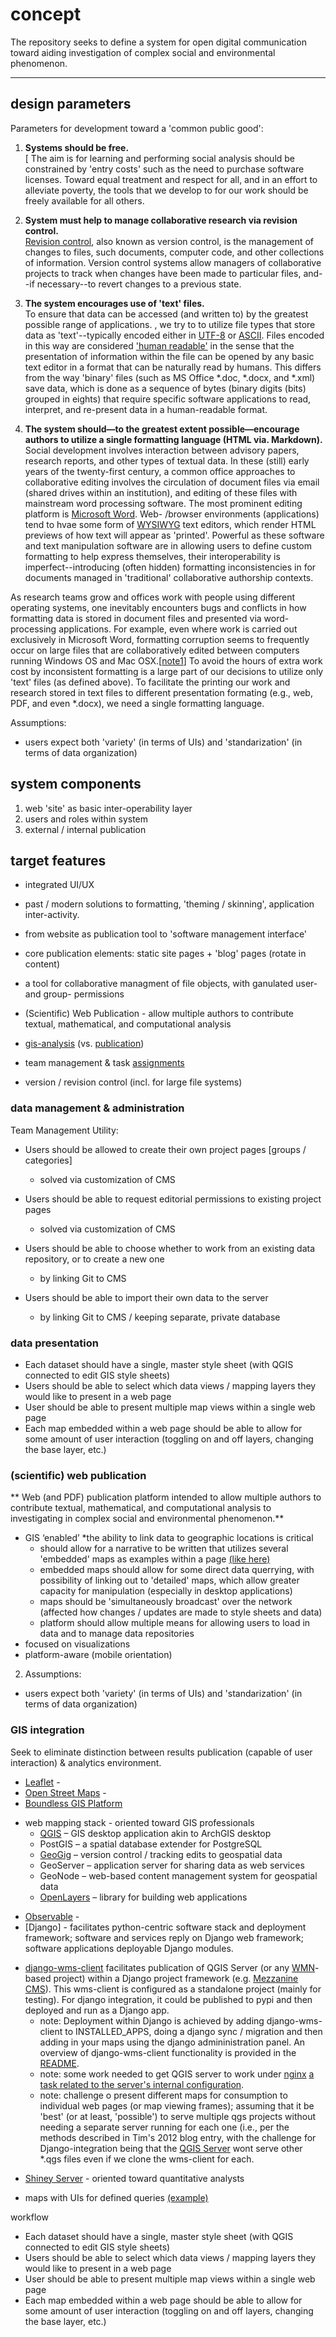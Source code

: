 # concept

The repository seeks to define a system for open digital communication toward aiding investigation of complex social and environmental phenomenon.

---

## design parameters 

Parameters for development toward a 'common public good':

1. **Systems should be free.**<br />[  The aim is for learning and performing social analysis should be constrained by 'entry costs' such as the need to purchase software licenses. Toward equal treatment and respect for all, and in an effort to alleviate poverty, the tools that we develop to for our work should be freely available for all others.

1. **System must help to manage collaborative research via revision control.** <br />[Revision control](http://en.wikipedia.org/wiki/Revision_control), also known as version control, is the management of changes to files, such documents, computer code, and other collections of information. Version control systems allow managers of collaborative projects to track when changes have been made to particular files, and--if necessary--to revert changes to a previous state.

1. **The system encourages use of 'text' files.** <br />To ensure that data can be accessed (and written to) by the greatest possible range of applications. , we try to to utilize file types that store data as 'text'--typically encoded either in [UTF-8](http://en.wikipedia.org/wiki/UTF-8) or [ASCII](http://en.wikipedia.org/wiki/ASCII). Files encoded in this way are considered ['human readable'](http://en.wikipedia.org/wiki/Human-readable_medium) in the sense that the presentation of information within the file can be opened by any basic text editor in a format that can be naturally read by humans. This differs from the way 'binary' files (such as MS Office *.doc, *.docx, and *.xml) save data, which is done as a sequence of bytes (binary digits (bits) grouped in eights) that require specific software applications to read, interpret, and re-present data in a human-readable format.

1. **The system should&mdash;to the greatest extent possible&mdash;encourage authors to utilize a single formatting language (HTML via. Markdown).** Social development involves interaction between advisory papers, research reports, and other types of textual data. In these (still) early years of the twenty-first century, a common office approaches to collaborative editing involves the circulation of document files via email (shared drives within an institution), and editing of these files with mainstream word processing software. The most prominent editing platform is [Microsoft Word](http://en.wikipedia.org/wiki/Microsoft_Word). Web- /browser environments (applications) tend to hvae some form of [WYSIWYG](http://en.wikipedia.org/wiki/WYSIWYG) text editors, which render HTML previews of how text will appear as 'printed'. Powerful as these software and text manipulation software are in allowing users to define custom formatting to help express themselves, their interoperability is imperfect--introducing (often hidden) formatting inconsistencies in for documents managed in 'traditional' collaborative authorship contexts. 

As research teams grow and offices work with people using different operating systems, one inevitably encounters bugs and conflicts in how formatting data is stored in document files and presented via word-processing applications. For example, even where work is carried out exclusively in Microsoft Word, formatting corruption seems to frequently occur on large files that are collaboratively edited between computers running Windows OS and Mac OSX.[[note1](# "[problems arise from different ways of writing and storing formatting information between the Windows version of MS Word and the Mac OSX version; docs above 40 pages.")] To avoid the hours of extra work cost by inconsistent formatting is a large part of our decisions to utilize only 'text' files (as defined above). To facilitate the printing our work and research stored in text files to different presentation formating (e.g., web, PDF, and even *.docx), we need a single formatting language.

Assumptions:
 - users expect both 'variety' (in terms of UIs) and 'standarization' (in terms of data organization)


## system components

1. web 'site' as basic inter-operability layer
2. users and roles within system
3. external / internal publication

## target features

  * integrated UI/UX
  * past / modern solutions to formatting, 'theming / skinning', application inter-activity.
 
 * from website as publication tool to 'software management interface'
 * core publication elements: static site pages + 'blog' pages (rotate in content)

* a tool for collaborative managment of file objects, with ganulated user- and group- permissions 
 * (Scientific) Web Publication
        - allow multiple authors to contribute textual, mathematical, and computational analysis
 * [gis-analysis](#) (vs. [publication](#))
 * team management & task [assignments](#)
 * version / revision control (incl. for large file systems)



### data management & administration


Team Management Utility:
* Users should be allowed to create their own project pages [groups / categories]
    - solved via customization of CMS
    
* Users should be able to request editorial permissions to existing project pages
    - solved via customization of CMS
 
* Users should be able to choose whether to work from an existing data repository, or to create a new one
    - by linking Git to CMS

* Users should be able to import their own data to the server
    - by linking Git to CMS / keeping separate, private database


### data presentation

 * Each dataset should have a single, master style sheet (with QGIS connected to edit GIS style sheets)
 * Users should be able to select which data views / mapping layers they would like to present in a web page
 * User should be able to present multiple map views within a single web page
 * Each map embedded within a web page should be able to allow for some amount of user interaction (toggling on and off layers, changing the base layer, etc.)


### (scientific) web publication 

** Web (and PDF) publication platform intended to allow multiple authors to contribute textual, mathematical, and computational analysis to investigating in complex social and environmental phenomenon.** 

 - GIS ‘enabled’ *the ability to link data to geographic locations is critical
     *  should allow for a narrative to be written that utilizes several 'embedded' maps as examples within a page [(like here)](http://boundlessgeo.com/2013/12/openlayers-3-and-google-maps-api/)
     *  embedded maps should allow for some direct data querrying, with possibility of linking out to 'detailed' maps, which allow greater capacity for manipulation (especially in desktop applications)
     *  maps should be 'simultaneously broadcast' over the network (affected how changes / updates are made to style sheets and data)
     *  platform should allow multiple means for allowing users to load in data and to manage data repositories
 - focused on visualizations
 - platform-aware (mobile orientation) 

2. Assumptions:
 - users expect both 'variety' (in terms of UIs) and 'standarization' (in terms of data organization)


### GIS integration

Seek to eliminate distinction between results publication (capable of user interaction) & analytics environment.

* [Leaflet](https://leafletjs.com/) -
* [Open Street Maps]() -
* [Boundless GIS Platform](http://boundlessgeo.com/products/opengeo-suite/)
 - web mapping stack - oriented toward GIS professionals
    * [QGIS](http://www.qgis.org/en/site/) – GIS desktop application akin to ArchGIS desktop
    * PostGIS – a spatial database extender for PostgreSQL
    * [GeoGig](http://geogig.org/) – version control / tracking edits to geospatial data
    * GeoServer – application server for sharing data as web services
    * GeoNode – web-based content management system for geospatial data
    * [OpenLayers](http://openlayers.org/) – library for building web applications
* [Observable]() - 
* [Django] - facilitates python-centric software stack and deployment framework; software and services reply on Django web framework; software applications deployable Django modules.
 - [django-wms-client](https://github.com/kartoza/django-wms-client)  facilitates  publication of QGIS Server (or any [WMN](http://en.wikipedia.org/wiki/Web_Map_Service)-based project) within a Django project framework (e.g. [Mezzanine CMS](http://mezzanine.jupo.org/)). This wms-client is configured as a standalone project (mainly for testing). For django integration,  it could be published to pypi and then deployed and run as a Django app.
    * note: Deployment within Django is achieved by adding django-wms-client to INSTALLED_APPS, doing a django sync / migration and then ​adding in your maps using the django admininistration panel. An overview of django-wms-client functionality is provided in the [README](https://github.com/kartoza/django-wms-client/blob/develop/README.md).
    * note:  some work needed to get QGIS server to work under [nginx](http://nginx.org/) [a task related to the server's internal configuration](https://github.com/cccs-web/core/tree/master/deploy/production).
    * note: challenge o present different maps for consumption to individual web pages (or map viewing frames); assuming that it be 'best' (or at least, 'possible') to serve multiple qgs projects without needing a separate server running for each one (i.e., per the methods described in Tim's 2012 blog entry, with the challenge for Django-integration being that the [QGIS Server](http://www.qgis.org/en/site/about/features.html?highlight=server#qgis-server) wont serve other *.qgs files even if we clone the wms-client for each.
* [Shiney Server](http://shiny.rstudio.com/) - oriented toward quantitative analysts
 - maps with UIs for defined queries [(example)](http://shiny.rstudio.com/gallery/superzip-example.html)



workflow

 * Each dataset should have a single, master style sheet (with QGIS connected to edit GIS style sheets)
 * Users should be able to select which data views / mapping layers they would like to present in a web page
 * User should be able to present multiple map views within a single web page
 * Each map embedded within a web page should be able to allow for some amount of user interaction (toggling on and off layers, changing the base layer, etc.)
